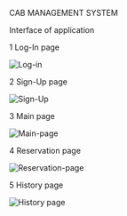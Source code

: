 CAB MANAGEMENT SYSTEM

Interface of application

1 Log-In page

![Log-in](https://user-images.githubusercontent.com/100133679/155060523-1bbcef98-b1e4-4022-b6b5-f68f9198b7ff.jpg)


2 Sign-Up page

![Sign-Up](https://user-images.githubusercontent.com/100133679/155061158-bbb6e5d1-759a-47a5-aeac-ccb448312660.jpg)


3 Main page

![Main-page](https://user-images.githubusercontent.com/100133679/155061342-47bec132-da50-4520-b6bc-6f21c56b08ce.jpg)


4 Reservation page

![Reservation-page](https://user-images.githubusercontent.com/100133679/155061438-06483774-ba0c-4848-a1d5-f78754935aa9.jpg)


5 History page

![History page](https://user-images.githubusercontent.com/100133679/155061741-4be34673-6a1b-446b-8bd0-6ec33438349e.jpg)
